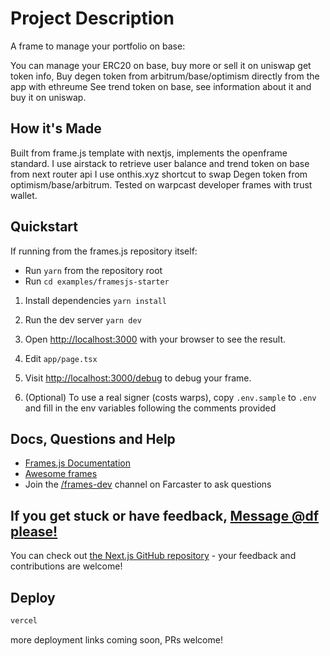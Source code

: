 # Project Description

A frame to manage your portfolio on base:

You can manage your ERC20 on base, buy more or sell it on uniswap get token info,
Buy degen token from arbitrum/base/optimism directly from the app with ethreume
See trend token on base, see information about it and buy it on uniswap.

## How it's Made

Built from frame.js template with nextjs, implements the openframe standard. I use airstack to retrieve user balance and trend token on base from next router api I use onthis.xyz shortcut to swap Degen token from optimism/base/arbitrum. Tested on warpcast developer frames with trust wallet.

## Quickstart

If running from the frames.js repository itself:

- Run `yarn` from the repository root
- Run `cd examples/framesjs-starter`

1. Install dependencies `yarn install`

2. Run the dev server `yarn dev`

3. Open [http://localhost:3000](http://localhost:3000) with your browser to see the result.

4. Edit `app/page.tsx`

5. Visit [http://localhost:3000/debug](http://localhost:3000/debug) to debug your frame.

6. (Optional) To use a real signer (costs warps), copy `.env.sample` to `.env` and fill in the env variables following the comments provided

## Docs, Questions and Help

- [Frames.js Documentation](https://framesjs.org)
- [Awesome frames](https://github.com/davidfurlong/awesome-frames?tab=readme-ov-file)
- Join the [/frames-dev](https://warpcast.com/~/channel/frames-devs) channel on Farcaster to ask questions

## If you get stuck or have feedback, [Message @df please!](https://warpcast.com/df)

You can check out [the Next.js GitHub repository](https://github.com/vercel/next.js/) - your feedback and contributions are welcome!

## Deploy

```bash
vercel
```

more deployment links coming soon, PRs welcome!